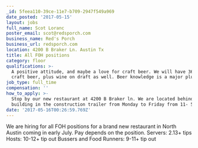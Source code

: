 ```yaml
---
_id: 5feea110-39ce-11e7-b709-2947f549a969
date_posted: '2017-05-15'
layout: jobs
full_name: Scot Loranc
poster_email: scot@redsporch.com
business_name: Red's Porch
business_url: redsporch.com
location: 4200 B Braker Ln. Austin Tx
title: All FOH positions
category: floor
qualifications: >-
  A positive attitude, and maybe a love for craft beer. We will have 36+ taps of
  craft beer, plus wine on draft as well. Beer knowledge is a major plus.
job_type: full_time
compensation: ''
how_to_apply: >-
  Stop by our new restaurant at 4200 B Braker ln. We are located behind the
  building in the construction trailer from Monday to Friday from 11- 5pm.
date: '2017-05-16T00:26:59.769Z'
---
```

We are hiring for all FOH positions for a brand new restaurant in North Austin coming in early July. Pay depends on the position.
Servers: 2.13+ tips
Hosts: 10-12+ tip out
Bussers and Food Runners: 9-11+ tip out
